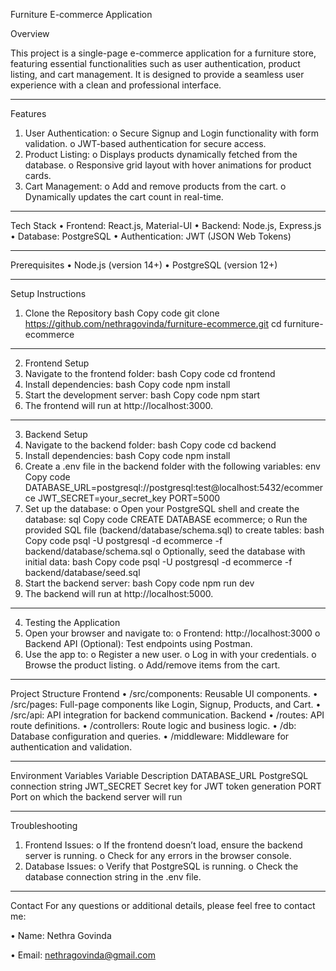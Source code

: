 Furniture E-commerce Application

Overview

This project is a single-page e-commerce application for a furniture store, featuring essential functionalities such as user authentication, product listing, and cart management. It is designed to provide a seamless user experience with a clean and professional interface.
________________________________________
Features
1.	User Authentication:
o	Secure Signup and Login functionality with form validation.
o	JWT-based authentication for secure access.
2.	Product Listing:
o	Displays products dynamically fetched from the database.
o	Responsive grid layout with hover animations for product cards.
3.	Cart Management:
o	Add and remove products from the cart.
o	Dynamically updates the cart count in real-time.
________________________________________
Tech Stack
•	Frontend: React.js, Material-UI
•	Backend: Node.js, Express.js
•	Database: PostgreSQL
•	Authentication: JWT (JSON Web Tokens)
________________________________________
Prerequisites
•	Node.js (version 14+)
•	PostgreSQL (version 12+)
________________________________________
Setup Instructions
1. Clone the Repository
bash
Copy code
git clone https://github.com/nethragovinda/furniture-ecommerce.git
cd furniture-ecommerce
________________________________________
2. Frontend Setup
1.	Navigate to the frontend folder:
bash
Copy code
cd frontend
2.	Install dependencies:
bash
Copy code
npm install
3.	Start the development server:
bash
Copy code
npm start
4.	The frontend will run at http://localhost:3000.
________________________________________
3. Backend Setup
1.	Navigate to the backend folder:
bash
Copy code
cd backend
2.	Install dependencies:
bash
Copy code
npm install
3.	Create a .env file in the backend folder with the following variables:
env
Copy code
DATABASE_URL=postgresql://postgresql:test@localhost:5432/ecommerce
JWT_SECRET=your_secret_key
PORT=5000
4.	Set up the database:
o	Open your PostgreSQL shell and create the database:
sql
Copy code
CREATE DATABASE ecommerce;
o	Run the provided SQL file (backend/database/schema.sql) to create tables:
bash
Copy code
psql -U postgresql -d ecommerce -f backend/database/schema.sql
o	Optionally, seed the database with initial data:
bash
Copy code
psql -U postgresql -d ecommerce -f backend/database/seed.sql
5.	Start the backend server:
bash
Copy code
npm run dev
6.	The backend will run at http://localhost:5000.
________________________________________
4. Testing the Application
1.	Open your browser and navigate to:
o	Frontend: http://localhost:3000
o	Backend API (Optional): Test endpoints using Postman.
2.	Use the app to:
o	Register a new user.
o	Log in with your credentials.
o	Browse the product listing.
o	Add/remove items from the cart.
________________________________________
Project Structure
Frontend
•	/src/components: Reusable UI components.
•	/src/pages: Full-page components like Login, Signup, Products, and Cart.
•	/src/api: API integration for backend communication.
Backend
•	/routes: API route definitions.
•	/controllers: Route logic and business logic.
•	/db: Database configuration and queries.
•	/middleware: Middleware for authentication and validation.
________________________________________
Environment Variables
Variable	Description
DATABASE_URL	PostgreSQL connection string
JWT_SECRET	Secret key for JWT token generation
PORT	Port on which the backend server will run
________________________________________
Troubleshooting
1.	Frontend Issues:
o	If the frontend doesn’t load, ensure the backend server is running.
o	Check for any errors in the browser console.
2.	Database Issues:
o	Verify that PostgreSQL is running.
o	Check the database connection string in the .env file.
________________________________________
Contact
For any questions or additional details, please feel free to contact me:

•	Name: Nethra Govinda

•	Email: nethragovinda@gmail.com

